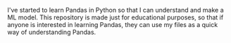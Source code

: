 I've started to learn Pandas in Python so that I can understand and make a ML model.
This repository is made just for educational purposes, so that if anyone is interested in learning Pandas, they can use my files as a quick way of understanding Pandas.
